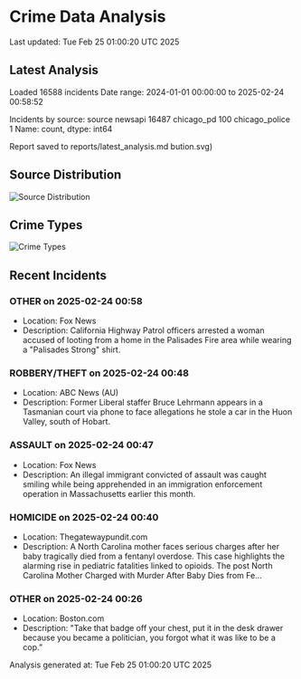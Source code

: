 # Crime Data Analysis
Last updated: Tue Feb 25 01:00:20 UTC 2025

## Latest Analysis

Loaded 16588 incidents
Date range: 2024-01-01 00:00:00 to 2025-02-24 00:58:52

Incidents by source:
source
newsapi           16487
chicago_pd          100
chicago_police        1
Name: count, dtype: int64

Report saved to reports/latest_analysis.md
bution.svg)

## Source Distribution
![Source Distribution](images/source_distribution.svg)

## Crime Types
![Crime Types](images/crime_types.svg)

## Recent Incidents

### OTHER on 2025-02-24 00:58
- Location: Fox News
- Description: California Highway Patrol officers arrested a woman accused of looting from a home in the Palisades Fire area while wearing a "Palisades Strong" shirt.


### ROBBERY/THEFT on 2025-02-24 00:48
- Location: ABC News (AU)
- Description: Former Liberal staffer Bruce Lehrmann appears in a Tasmanian court via phone to face allegations he stole a car in the Huon Valley, south of Hobart.


### ASSAULT on 2025-02-24 00:47
- Location: Fox News
- Description: An illegal immigrant convicted of assault was caught smiling while being apprehended in an immigration enforcement operation in Massachusetts earlier this month.


### HOMICIDE on 2025-02-24 00:40
- Location: Thegatewaypundit.com
- Description: A North Carolina mother faces serious charges after her baby tragically died from a fentanyl overdose. This case highlights the alarming rise in pediatric fatalities linked to opioids.
The post North Carolina Mother Charged with Murder After Baby Dies from Fe…


### OTHER on 2025-02-24 00:26
- Location: Boston.com
- Description: "Take that badge off your chest, put it in the desk drawer because you became a politician, you forgot what it was like to be a cop.”

Analysis generated at: Tue Feb 25 01:00:20 UTC 2025
